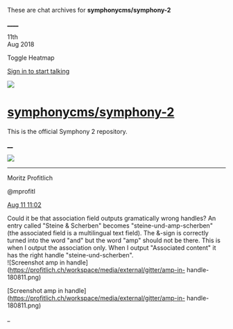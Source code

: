These are chat archives for **symphonycms/symphony-2**

[__](/symphonycms/symphony-2/archives/2018/08/12)[__](/symphonycms/symphony-2/archives/2018/08/10)

11th  
Aug 2018

Toggle Heatmap

[Sign in to start talking](/login?action=login&button=archive-login)

![](https://avatars-02.gitter.im/group/iv/3/57542c45c43b8c601977197e?s=48)

#  [symphonycms/symphony-2](/symphonycms/symphony-2)

This is the official Symphony 2 repository.

[ __](/orgs/symphonycms/rooms "More symphonycms rooms")

![](https://avatars1.githubusercontent.com/u/6146601?v=4&s=30)

____

Moritz Profitlich

@mprofitl

[Aug 11
11:02](https://gitter.im/symphonycms/symphony-2?at=5b6ec25aa6af14730b1e6a22)

Could it be that association field outputs gramatically wrong handles? An
entry called "Steine & Scherben" becomes "steine-und-amp-scherben" (the
associated field is a multilingual text field). The &-sign is correctly turned
into the word "and" but the word "amp" should not be there. This is when I
output the association only. When I output "Associated content" it has the
right handle "steine-und-scherben".  
![Screenshot amp in
handle](https://profitlich.ch/workspace/media/external/gitter/amp-in-
handle-180811.png)

[Screenshot amp in
handle](https://profitlich.ch/workspace/media/external/gitter/amp-in-
handle-180811.png)

_

